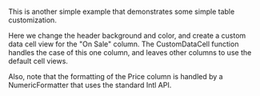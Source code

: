 This is another simple example that demonstrates some simple table customization.

Here we change the header background and color, and create a custom data cell view for the "On Sale" column. The CustomDataCell function handles the case of this one column, and leaves other columns to use the default cell views.

Also, note that the formatting of the Price column is handled by a NumericFormatter that uses the standard Intl API. 